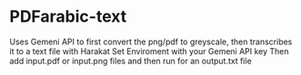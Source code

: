 # PDFarabic-text
Uses Gemeni API to first convert the png/pdf to greyscale, then transcribes it to a text file with Harakat
Set Enviroment with your Gemeni API key 
Then add input.pdf or input.png files and then run for an output.txt file
